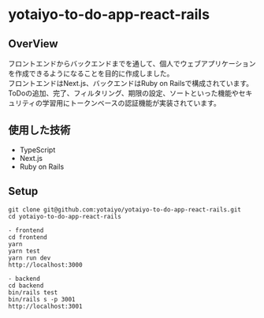 # yotaiyo-to-do-app-react-rails

## OverView
フロントエンドからバックエンドまでを通して、個人でウェブアプリケーションを作成できるようになることを目的に作成しました。  
フロントエンドはNext.js、バックエンドはRuby on Railsで構成されています。  
ToDoの追加、完了、フィルタリング、期限の設定、ソートといった機能やセキュリティの学習用にトークンベースの認証機能が実装されています。

## 使用した技術
- TypeScript
- Next.js
- Ruby on Rails

## Setup
```
git clone git@github.com:yotaiyo/yotaiyo-to-do-app-react-rails.git
cd yotaiyo-to-do-app-react-rails

- frontend
cd frontend
yarn
yarn test
yarn run dev
http://localhost:3000

- backend
cd backend
bin/rails test
bin/rails s -p 3001
http://localhost:3001
``` 
